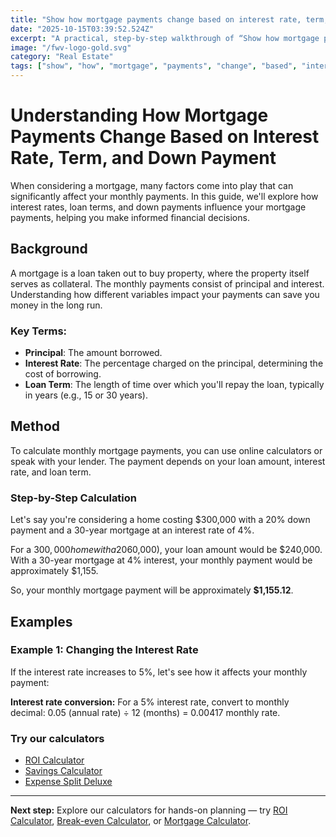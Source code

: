 ```yaml
---
title: "Show how mortgage payments change based on interest rate, term, and down payment — Complete Guide"
date: "2025-10-15T03:39:52.524Z"
excerpt: "A practical, step-by-step walkthrough of “Show how mortgage payments change based on interest rate, term, and down payment”."
image: "/fwv-logo-gold.svg"
category: "Real Estate"
tags: ["show", "how", "mortgage", "payments", "change", "based", "interest", "rate"]
---
```


# Understanding How Mortgage Payments Change Based on Interest Rate, Term, and Down Payment

When considering a mortgage, many factors come into play that can significantly affect your monthly payments. In this guide, we'll explore how interest rates, loan terms, and down payments influence your mortgage payments, helping you make informed financial decisions.

## Background

A mortgage is a loan taken out to buy property, where the property itself serves as collateral. The monthly payments consist of principal and interest. Understanding how different variables impact your payments can save you money in the long run.

### Key Terms:
- **Principal**: The amount borrowed.
- **Interest Rate**: The percentage charged on the principal, determining the cost of borrowing.
- **Loan Term**: The length of time over which you'll repay the loan, typically in years (e.g., 15 or 30 years).

## Method
To calculate monthly mortgage payments, you can use online calculators or speak with your lender. The payment depends on your loan amount, interest rate, and loan term.
### Step-by-Step Calculation

Let's say you're considering a home costing $300,000 with a 20% down payment and a 30-year mortgage at an interest rate of 4%.

For a $300,000 home with a 20% down payment ($60,000), your loan amount would be $240,000. With a 30-year mortgage at 4% interest, your monthly payment would be approximately $1,155.

So, your monthly mortgage payment will be approximately **$1,155.12**.

## Examples

### Example 1: Changing the Interest Rate
If the interest rate increases to 5%, let's see how it affects your monthly payment:

**Interest rate conversion:** For a 5% interest rate, convert to monthly decimal: 0.05 (annual rate) ÷ 12 (months) = 0.00417 monthly rate.



### Try our calculators
- [ROI Calculator](/calculators)
- [Savings Calculator](/calculators)
- [Expense Split Deluxe](/calculators)


---
**Next step:** Explore our calculators for hands-on planning — try [ROI Calculator](/calculators), [Break-even Calculator](/calculators), or [Mortgage Calculator](/calculators).


<script type="application/ld+json">
{
  "@context": "https://schema.org",
  "@type": "Article",
  "headline": "Show how mortgage payments change based on interest rate, term, and down payment — Complete Guide",
  "description": "A practical, step-by-step walkthrough of “Show how mortgage payments change based on interest rate, term, and down payment”.",
  "author": {
    "@type": "Organization",
    "name": "Foster Wealth Ventures"
  },
  "datePublished": "2025-10-15T03:39:38.678Z",
  "image": "/fwv-logo-gold.svg"
}
</script>


<script type="application/ld+json">
{ "@context":"https://schema.org", "@type":"FAQPage", "mainEntity": [] }
</script>
